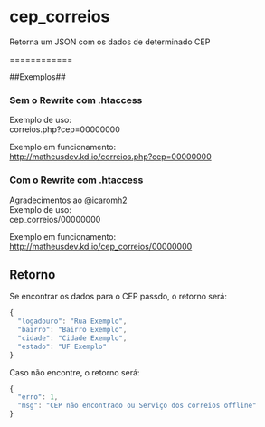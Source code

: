 cep_correios
============

Retorna um JSON com os dados de determinado CEP

============

##Exemplos##
### Sem o Rewrite com .htaccess  
Exemplo de uso:  
correios.php?cep=00000000  
  
Exemplo em funcionamento:  
http://matheusdev.kd.io/correios.php?cep=00000000  
  
### Com o Rewrite com .htaccess
Agradecimentos ao [@icaromh2](http://github.com/icaromh2)  
Exemplo de uso:  
cep_correios/00000000  
  
Exemplo em funcionamento:  
http://matheusdev.kd.io/cep_correios/00000000  

## Retorno ##

Se encontrar os dados para o CEP passdo, o retorno será:
```javascript
{
  "logadouro": "Rua Exemplo",
  "bairro": "Bairro Exemplo",
  "cidade": "Cidade Exemplo",
  "estado": "UF Exemplo"
}
```

Caso não encontre, o retorno será:
```javascript
{
  "erro": 1,
  "msg": "CEP não encontrado ou Serviço dos correios offline"
}
```

